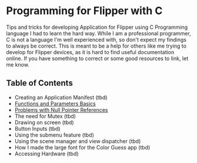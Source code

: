 # Programming for Flipper with C

Tips and tricks for developing Application for Flipper using C Programming language I had to learn the hard way. While I am a professional programmer, C is not a language I'm well experienced with, so don't expect my findings to always be correct. This is meant to be a help for others like me trying to develop for Flipper devices, as it is hard to find useful documentation online. If you have something to correct or some good resources to link, let me know. 
<br>
## Table of Contents
<ul>
<li><!--a href=""-->Creating an Application Manifest (tbd)<!--/a--></li>
<li><a href="FunctionsParameters/readme.md">Functions and Parameters Basics</a></li>
<li><a href="NullPointerReference/readme.md">Problems with Null Pointer References</a></li>
<li><!--a href=""-->The need for Mutex (tbd)<!--/a--></li>
<li><!--a href=""-->Drawing on screen (tbd)<!--/a--></li>
<li><!--a href=""-->Button Inputs (tbd)<!--/a--></li>
<li><!--a href=""-->Using the submenu feature (tbd)<!--/a--></li>
<li><!--a href=""-->Using the scene manager and view dispatcher (tbd)<!--/a--></li>
<li><!--a href=""-->How I made the large font for the Color Guess app (tbd)<!--/a--></li>
<li><!--a href=""-->Accessing Hardware (tbd)<!--/a--></li>
</ul>

